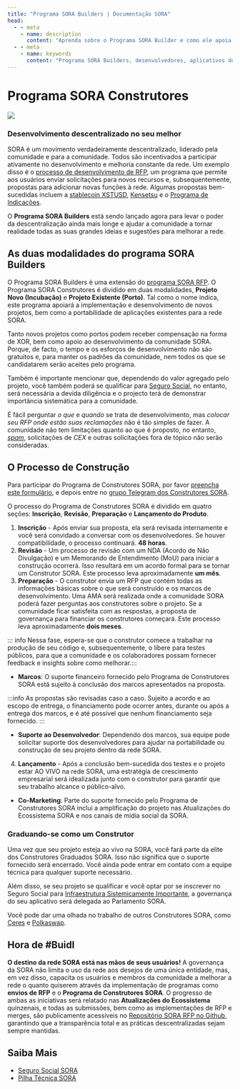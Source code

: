 ```yaml
---
title: "Programa SORA Builders | Documentação SORA"
head:
  - - meta
    - name: description
      content: "Aprenda sobre o Programa SORA Builder e como ele apoia os desenvolvedores na construção de aplicativos descentralizados (dApps) na rede SORA. Descubra os benefícios de aderir ao programa, os recursos e suporte disponíveis e as oportunidades de colaboração e reconhecimento dentro do ecossistema SORA."
  - - meta
    - name: keywords
      content: "Programa SORA Builders, desenvolvedores, aplicativos descentralizados, dApps, rede SORA, recursos, suporte, colaboração"
---
```


# Programa SORA Construtores

![](/.gitbook/assets/sorabuilderseu.png)

### Desenvolvimento descentralizado no seu melhor

SORA é um movimento verdadeiramente descentralizado, liderado pela comunidade e para a comunidade. Todos são incentivados a participar ativamente no desenvolvimento e melhoria constante da rede. Um exemplo disso é o [processo de desenvolvimento de RFP](/pt/rfp.md), um programa que permite aos usuários enviar solicitações para novos recursos e, subsequentemente, propostas para adicionar novas funções à rede. Algumas propostas bem-sucedidas incluem a [stablecoin XSTUSD](https://github.com/sora-xor/rfps/blob/master/closed_rfps/XSTUSD.md), [Kensetsu](/pt/ken.md) e o [Programa de Indicações](https://github.com/sora-xor/rfps/blob/master/closed_rfps/ReferralProgramProposal.md).

O **Programa SORA Builders** está sendo lançado agora para levar o poder da descentralização ainda mais longe e ajudar a comunidade a tornar realidade todas as suas grandes ideias e sugestões para melhorar a rede.

## As duas modalidades do programa SORA Builders

O Programa SORA Builders é uma extensão do [programa SORA RFP](/pt/rfp.md). O Programa SORA Construtores é dividido em duas modalidades, **Projeto Novo (Incubação)** e **Projeto Existente (Porto)**. Tal como o nome indica, este programa apoiará a implementação e desenvolvimento de novos projetos, bem como a portabilidade de aplicações existentes para a rede SORA.

Tanto novos projetos como portos podem receber compensação na forma de XOR, bem como apoio ao desenvolvimento da comunidade SORA. Porque, de facto, o tempo e os esforços de desenvolvimento não são gratuitos e, para manter os padrões da comunidade, nem todos os que se candidatarem serão aceites pelo programa.

Também é importante mencionar que, dependendo do valor agregado pelo projeto, você também poderá se qualificar para [Seguro Social](/pt/social-insurance.md), no entanto, será necessária a devida diligência e o projecto terá de demonstrar importância sistemática para a comunidade.

É fácil perguntar _o que_ e _quando_ se trata de desenvolvimento, mas _colocar seu RFP onde estão suas reclamações_ não é tão simples de fazer. A comunidade não tem limitações quanto ao que é proposto, no entanto, _[spam](https://youtu.be/duFierM1yDg)_, solicitações de _CEX_ e outras solicitações fora de tópico não serão consideradas.

## O Processo de Construção

Para participar do Programa de Construtores SORA, por favor [preencha este formulário](https://forms.gle/1cdvKTHLXnBXbMTr9), e depois entre no [grupo Telegram dos Construtores SORA](https://t.me/sorabuilders).

O processo do Programa de Construtores SORA é dividido em quatro seções: **Inscrição**, **Revisão**, **Preparação** e **Lançamento do Produto**.

1. **Inscrição** - Após enviar sua proposta, ela será revisada internamente e
   você será convidado a conversar com os desenvolvedores. Se houver compatibilidade, o processo continuará. **48 horas**.
2. **Revisão** - Um processo de revisão com um NDA (Acordo de Não Divulgação) e um Memorando de Entendimento (MoU) para iniciar a construção ocorrerá. Isso resultará em um acordo formal para se tornar um Construtor SORA. Este processo leva aproximadamente **um mês**.
3. **Preparação** - O construtor envia um RFP que contém todas as informações básicas sobre o que será construído e os marcos de desenvolvimento. Uma AMA será realizada onde a comunidade SORA poderá fazer perguntas aos construtores sobre o projeto. Se a comunidade ficar satisfeita com as respostas, a proposta de governança para financiar os construtores começará. Este processo leva aproximadamente **dois meses**.

::: info
Nessa fase, espera-se que o construtor comece a trabalhar na produção de seu código e, subsequentemente, o libere para testes públicos, para que a comunidade e os colaboradores possam fornecer feedback e insights sobre como melhorar.:::

- **Marcos**: O suporte financeiro fornecido pelo Programa de Construtores SORA está sujeito à conclusão dos marcos apresentados na proposta.

:::info
As propostas são revisadas caso a caso. Sujeito a acordo e ao escopo de entrega, o financiamento pode ocorrer antes, durante ou após a entrega dos marcos, e é até possível que nenhum financiamento seja fornecido.
:::

- **Suporte ao Desenvolvedor**: Dependendo dos marcos, sua equipe pode solicitar suporte dos desenvolvedores para ajudar na portabilidade ou construção de seu projeto dentro da rede SORA.

4. **Lançamento** - Após a conclusão bem-sucedida dos testes e o projeto estar AO VIVO na rede SORA, uma estratégia de crescimento empresarial será idealizada junto com o construtor para garantir que seu trabalho alcance o público-alvo.

- **Co-Marketing**: Parte do suporte fornecido pelo Programa de Construtores SORA inclui a amplificação do projeto nas Atualizações do Ecossistema SORA e nos canais de mídia social da SORA.

### Graduando-se como um Construtor

Uma vez que seu projeto esteja ao vivo na SORA, você fará parte da elite dos Construtores Graduados SORA. Isso não significa que o suporte fornecido será encerrado. Você ainda pode entrar em contato com a equipe técnica para qualquer suporte necessário.

Além disso, se seu projeto se qualificar e você optar por se inscrever no Seguro Social para [Infraestrutura Sistemicamente Importante](/pt/social-insurance.md), a governança do seu aplicativo será delegada ao Parlamento SORA.

Você pode dar uma olhada no trabalho de outros Construtores SORA, como [Ceres](/pt/ceres/overview.md) e [Polkaswap](/pt/participate.md).

## Hora de #Buidl

**O destino da rede SORA está nas mãos de seus usuários!** A governança da SORA não limita o uso da rede aos desejos de uma única entidade, mas, em vez disso, capacita os usuários e membros da comunidade a melhorar a rede o quanto quiserem através da implementação de programas como **envios de RFP** e o **Programa de Construtores SORA**. O progresso de ambas as iniciativas será relatado nas **Atualizações do Ecossistema** quinzenais, e todas as submissões, bem como as implementações de RFP e merges, são publicamente acessíveis no [Repositório SORA RFP no Github](https://github.com/sora-xor/rfps/issues), garantindo que a transparência total e as práticas descentralizadas sejam sempre mantidas.

## Saiba Mais

- [Seguro Social SORA](/pt/social-insurance.md)
- [Pilha Técnica SORA](/pt/technical-stack.md)
